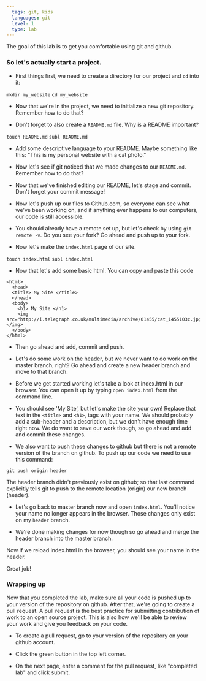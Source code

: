 ```yaml
---
  tags: git, kids 
  languages: git
  level: 1
  type: lab
---
```


The goal of this lab is to get you comfortable using git and github.

### So let's actually start a project.

* First things first, we need to create a directory for our project and `cd` into it:

`mkdir my_website`
`cd my_website`

* Now that we're in the project, we need to initialize a new git repository. Remember how to do that?

* Don't forget to also create a `README.md` file. Why is a README important?

`touch README.md`
`subl README.md` 

* Add some descriptive language to your README. Maybe something like this: "This is my personal website with a cat photo."

* Now let's see if git noticed that we made changes to our `README.md`. Remember how to do that? 

* Now that we've finished editing our README, let's stage and commit. Don't forget your commit message!

* Now let's push up our files to Github.com, so everyone can see what we've been working on, and if anything ever happens to our computers, our code is still accessible. 

* You should already have a remote set up, but let's check by using `git remote -v`. Do you see your fork? Go ahead and push up to your fork. 

* Now let's make the `index.html` page of our site.

`touch index.html`
`subl index.html`

* Now that let's add some basic html. You can copy and paste this code

```
<html>
  <head>
  <title> My Site </title>
  </head>
  <body>
    <h1> My Site </h1>
    <img src="http://i.telegraph.co.uk/multimedia/archive/01455/cat_1455103c.jpg"></img>
  </body>
</html>
```

* Then go ahead and add, commit and push.

* Let's do some work on the header, but we never want to do work on the master branch, right? Go ahead and create a new header branch and move to that branch.

* Before we get started working let's take a look at index.html in our browser. You can open it up by typing `open index.html` from the command line. 

* You should see 'My Site', but let's make the site your own! Replace that text in the `<title>` and `<h1>`, tags with your name. We should probably add a sub-header and a description, but we don't have enough time right now. We do want to save our work though, so go ahead and add and commit these changes. 

* We also want to push these changes to github but there is not a remote version of the branch on github. To push up our code we need to use this command:

`git push origin header`

The header branch didn't previously exist on github; so that last command explicitly tells git to push to the remote location (origin) our new branch (header). 

* Let's go back to master branch now and open `index.html`. You'll notice your name no longer appears in the browser. Those changes only exist on my `header` branch.

* We're done making changes for now though so go ahead and merge the header branch into the master branch.

Now if we reload index.html in the browser, you should see your name in the header.

Great job! 


### Wrapping up

Now that you completed the lab, make sure all your code is pushed up to your version of the repository on github. After that, we're going to create a pull request. A pull request is the best practice for submitting contribution of work to an open source project. This is also how we'll be able to review your work and give you feedback on your code. 

* To create a pull request, go to your version of the repository on your github account. 

* Click the green button in the top left corner. 

* On the next page, enter a comment for the pull request, like "completed lab" and click submit.